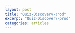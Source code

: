 ```yaml
---
layout: post
title: "Quiz-Discovery-prod"
excerpt: "Quiz-Discovery-prod"
categories: articles
---
```

<div class="unit-container" style="width: 566px;">
<div class="apester-media" data-media-id="5f75b4b1bbda82837103ed0a" height="528"></div><script async src="https://static.apester.com/js/sdk/latest/apester-sdk.js"></script>
</div>
